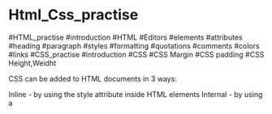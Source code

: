 # Html_Css_practise
#HTML_practise
#introduction #HTML #Editors #elements #attributes #heading #paragraph #styles #formatting #quotations #comments #colors #links
#CSS_practise
#introduction #CSS #CSS Margin #CSS padding #CSS Height,Weidht

CSS can be added to HTML documents in 3 ways:

Inline - by using the style attribute inside HTML elements
Internal - by using a <style> element in the <head> section
External - by using a <link> element to link to an external CSS file
The most common way to add CSS, is to keep the styles in external CSS files. However, in this tutorial we will use inline and internal styles, because this is easier to demonstrate, and easier for you to try it yourself.

